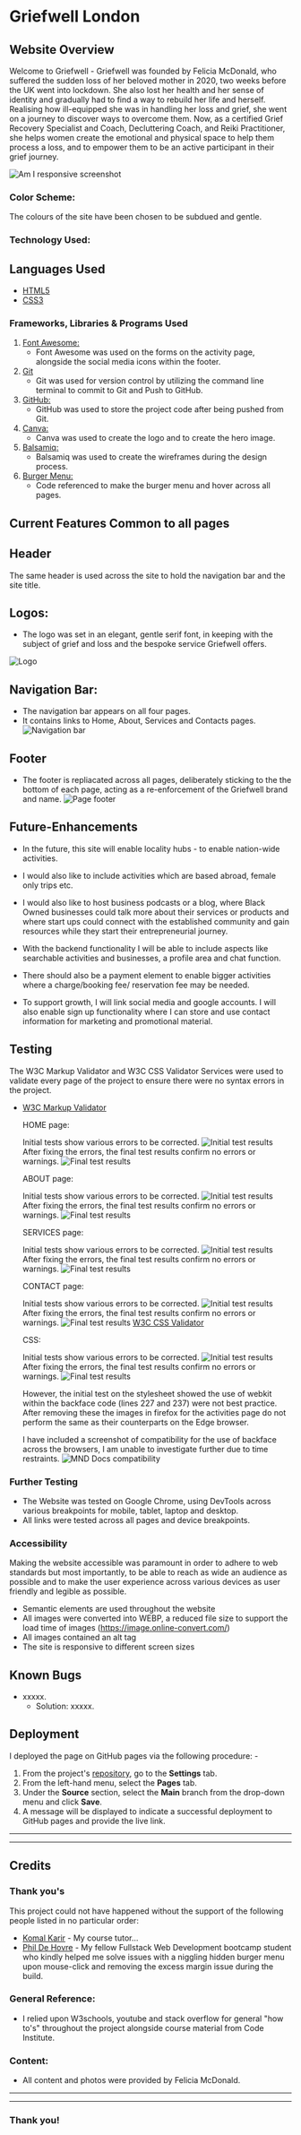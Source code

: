 # **Griefwell London**
## **Website Overview**
Welcome to Griefwell - Griefwell was founded by Felicia McDonald, who suffered the sudden loss of her beloved mother in 2020, two weeks before the UK went into lockdown. She also lost her health and her sense of identity and gradually had to find a way to rebuild her life and herself. Realising how ill-equipped she was in handling her loss and grief, she went on a journey to discover ways to overcome them. Now, as a certified Grief Recovery Specialist and Coach, Decluttering Coach, and Reiki Practitioner, she helps women create the ​emotional and physical space to help them process a loss, and to empower them to be an active participant in their grief ​journey.

![Am I responsive screenshot](assets/images/screenshots/AmIResponsive.png)


### **Color Scheme:**
The colours of the site have been chosen to be subdued and gentle.

### **Technology Used:**
## Languages Used

-   [HTML5](https://en.wikipedia.org/wiki/HTML5)
-   [CSS3](https://en.wikipedia.org/wiki/Cascading_Style_Sheets)

### Frameworks, Libraries & Programs Used

1. [Font Awesome:](https://fontawesome.com/)
    - Font Awesome was used on the forms on the activity page, alongside the social media icons within the footer.
1. [Git](https://git-scm.com/)
    - Git was used for version control by utilizing the command line terminal to commit to Git and Push to GitHub.
1. [GitHub:](https://github.com/)
    - GitHub was used to store the project code after being pushed from Git.
1. [Canva:](https://www.canva.com/)
    - Canva was used to create the logo and to create the hero image.
1. [Balsamiq:](https://balsamiq.com/)
    - Balsamiq was used to create the wireframes during the design process.
1. [Burger Menu:](https://codepen.io/alvarotrigo/pen/PoJGObg) 
    - Code referenced to make the burger menu and hover across all pages.
      
## **Current Features Common to all pages**
## **Header**
The same header is used across the site to hold the navigation bar and the site title.

## **Logos:**
* The logo was set in an elegant, gentle serif font, in keeping with the subject of grief and loss and the bespoke service Griefwell offers.

![Logo](assets/images/logo.png)

## **Navigation Bar:**
* The navigation bar appears on all four pages. 
* It contains links to Home, About, Services and Contacts pages.
![Navigation bar](assets/images/screenshots/navbar.png)

## **Footer**
* The footer is repliacated across all pages, deliberately sticking to the the bottom of each page, acting as a re-enforcement of the Griefwell brand and name.
![Page footer](assets/images/screenshots/footer.png)

## **Future-Enhancements**

* In the future, this site will enable locality hubs - to enable nation-wide activities.

* I would also like to include activities which are based abroad, female only trips etc.

* I would also like to host business podcasts or a blog, where Black Owned businesses could talk more about their services or products and where start ups could connect with the established community and gain resources while they start their entrepreneurial journey.

* With the backend functionality I will be able to include aspects like searchable activities and businesses, a profile area and chat function.

* There should also be a payment element to enable bigger activities where a charge/booking fee/ reservation fee may be needed. 

* To support growth, I will link social media and google accounts. I will also enable sign up functionality where I can store and use contact information for marketing and promotional material.



## **Testing**

The W3C Markup Validator and W3C CSS Validator Services were used to validate every page of the project to ensure there were no syntax errors in the project.

-   [W3C Markup Validator](https://validator.w3.org/nu/) 
    
    HOME page:

    Initial tests show various errors to be corrected.
    ![Initial test results](assets/images/screenshots/homepage_initial_test_results.png)
    After fixing the errors, the final test results confirm no errors or warnings.
    ![Final test results](assets/images/screenshots/homepage_final_test_results.png)


    ABOUT page:

    Initial tests show various errors to be corrected.
    ![Initial test results](assets/images/screenshots/event_page_inital_test_results.png)
    After fixing the errors, the final test results confirm no errors or warnings.
    ![Final test results](assets/images/screenshots/final_event_page_test_results.png)

    SERVICES page:

    Initial tests show various errors to be corrected.
    ![Initial test results](assets/images/screenshots/about_initial_test_results.png)
    After fixing the errors, the final test results confirm no errors or warnings.
    ![Final test results](assets/images/screenshots/about_final_test_results.png)

    CONTACT page:

    Initial tests show various errors to be corrected.
    ![Initial test results](assets/images/screenshots/about_initial_test_results.png)
    After fixing the errors, the final test results confirm no errors or warnings.
    ![Final test results](assets/images/screenshots/about_final_test_results.png)
    [W3C CSS Validator](https://jigsaw.w3.org/css-validator)  

    CSS:

    Initial tests show various errors to be corrected.
    ![Initial test results](assets/images/screenshots/CSS_initial_test_results.png)
    After fixing the errors, the final test results confirm no errors or warnings.
    ![Final test results](assets/images/screenshots/CSS_final_test_results.png)

    However, the initial test on the stylesheet showed the use of webkit within the backface code (lines 227 and 237) were not best practice. After removing these the images in firefox for the     activities page do not perform the same as their counterparts on the Edge browser. 

    I have included a screenshot of compatibility for the use of backface across the browsers, I am unable to investigate further due to time restraints.
    ![MND Docs compatibility](assets/images/screenshots/backface_compatibility_confirmation.png)



### Further Testing

-   The Website was tested on Google Chrome, using DevTools across various breakpoints for mobile, tablet, laptop and desktop.
-   All links were tested across all pages and device breakpoints.


### Accessibility
Making the website accessible was paramount in order to adhere to web standards but most importantly, to be able to reach as wide an audience as possible and to make the user experience across various devices as user friendly and legible as possible.

* Semantic elements are used throughout the website
* All images were converted into WEBP, a reduced file size to support the load time of images (https://image.online-convert.com/)
* All images contained an alt tag
* The site is responsive to different screen sizes


## **Known Bugs**

* xxxxx. 
    - Solution:  xxxxx. 


## **Deployment**
I deployed the page on GitHub pages via the following procedure: -

1. From the project's [repository](https://github.com/clemencehuang/project_01), go to the **Settings** tab.
2. From the left-hand menu, select the **Pages** tab.
3. Under the **Source** section, select the **Main** branch from the drop-down menu and click **Save**.
4. A message will be displayed to indicate a successful deployment to GitHub pages and provide the live link.


***
***


## **Credits**
### **Thank you's**
This project could not have happened without the support of the following people listed in no particular order:

* [Komal Karir](https://github.com/kkarir-waes) - My course tutor...
* [Phil De Hovre](https://github.com/phildehovre) - My fellow Fullstack Web Development bootcamp student who kindly helped me solve issues with a niggling hidden burger menu upon mouse-click and removing the excess margin issue during the build.


### **General Reference:**
* I relied upon W3schools, youtube and stack overflow for general "how to's" throughout the project alongside course material from Code Institute. 

### **Content:**
* All content and photos were provided by Felicia McDonald.


***
***


### **Thank you!**
